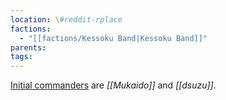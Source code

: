 ```yaml
---
location: \#reddit-rplace
factions:
  - "[[factions/Kessoku Band|Kessoku Band]]"
parents: 
tags: 
---
```

[Initial commanders](discord://discord.com/channels/1093664259273130084/1131230952119615600/1131428958336987230) are *[[Mukaido]]* and *[[dsuzu]]*.
